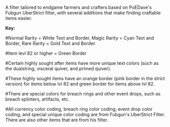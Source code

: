 A filter tailored to endgame farmers and crafters based on PoEDave's Fubgun UberStrict filter, with several additions that make finding craftable items easier.

**Key:** 

#Normal Rarity = White Text and Border, Magic Rarity = Cyan Text and Border, Rare Rarity = Gold Text and Border

#Item levl 82 or higher = Green Border

#Certain highly sought after items have more unique text colors (such as the dualstring, visceral quiver, and primed quiver). 

#These highly sought items have an orange border (pink border in the strict version) for items below lvl 82 and green border for items above lvl 82.

#There are special colors for breach rings and other event drops, such as breach splinters, artifacts, etc.

#All currency color coding, breach ring color coding, event drop color coding, and special unique color coding are from Fubgun's UberStrict Filter. There are also other items that are from his filter.
